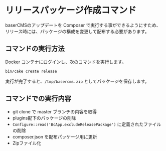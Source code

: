 # リリースパッケージ作成コマンド

baserCMSのアップデートを Composer で実行する事ができるようにすため、リリース時には、パッケージの構成を変更して配布する必要があります。  

## コマンドの実行方法
Docker コンテナにログインし、次のコマンドを実行します。

```shell
bin/cake create release
```

実行が完了すると、`/tmp/basercms.zip` としてパッケージを保存します。 

## コマンドでの実行内容
- git clone で master ブランチの内容を取得
- plugins配下のパッケージの削除
- `Configure::read('BcApp.excludeReleasePackage')` に定義されたファイルの削除
- composer.json を配布パッケージ用に更新
- Zipファイル化

